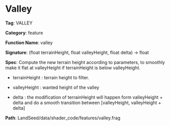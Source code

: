 # Valley

**Tag**: VALLEY

**Category**: feature

**Function Name**: valley

**Signature**: (float terrainHeight, float valleyHeight, float delta) -> float

**Spec**: Compute the new terrain height according to parameters, to smoothly make it flat at valleyHeight if terrainHeight is below valleyHeight.

- terrainHeight : terrain height to filter.

- valleyHeight : wanted height of the valley

- delta : the modification of terrainHeight will happen form valleyHeight + delta and do a smooth transition between [valleyHeight, valleyHeight + delta]



**Path**: LandSeed/data/shader_code/features/valley.frag

